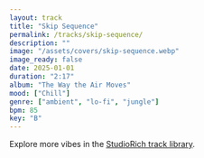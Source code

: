 ```yaml
---
layout: track
title: "Skip Sequence"
permalink: /tracks/skip-sequence/
description: ""
image: "/assets/covers/skip-sequence.webp"
image_ready: false
date: 2025-01-01
duration: "2:17"
album: "The Way the Air Moves"
mood: ["Chill"]
genre: ["ambient", "lo-fi", "jungle"]
bpm: 85
key: "B"
---
```


Explore more vibes in the [StudioRich track library](/tracks/).
